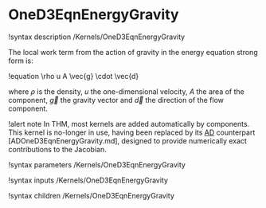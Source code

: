 # OneD3EqnEnergyGravity

!syntax description /Kernels/OneD3EqnEnergyGravity

The local work term from the action of gravity in the energy equation strong form is:

!equation
\rho u A \vec{g} \cdot \vec{d}

where $\rho$ is the density, $u$ the one-dimensional velocity, $A$ the area of the component, $\vec{g}$ the gravity vector
and $\vec{d}$ the direction of the flow component.

!alert note
In THM, most kernels are added automatically by components. This kernel is no-longer in use, having
been replaced by its [AD](automatic_differentiation/index.md) counterpart [ADOneD3EqnEnergyGravity.md],
designed to provide numerically exact contributions to the Jacobian.

!syntax parameters /Kernels/OneD3EqnEnergyGravity

!syntax inputs /Kernels/OneD3EqnEnergyGravity

!syntax children /Kernels/OneD3EqnEnergyGravity
